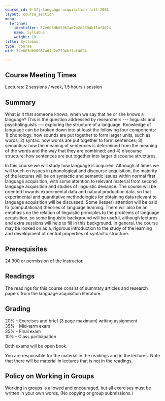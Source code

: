 ```yaml
---
course_id: 9-57j-language-acquisition-fall-2001
layout: course_section
menu:
  leftnav:
    identifier: 32e603db06967ad7e2e7594bf1af4024
    name: Syllabus
    weight: 10
title: Syllabus
type: course
uid: 32e603db06967ad7e2e7594bf1af4024

---
```


Course Meeting Times
--------------------

Lectures: 2 sessions / week, 1.5 hours / session

Summary
-------

What is it that someone knows, when we say that he or she knows a language? This is the question addressed by researchers --- linguists and psycholinguists --- exploring the structure of a language. Knowledge of language can be broken down into at least the following four components: 1) phonology: how sounds are put together to form larger units, such as words; 2) syntax: how words are put together to form sentences; 3) semantics: how the meaning of sentences is determined from the meaning of the words and the way that they are combined; and 4) discourse structure: how sentences are put together into larger discourse structures.

In this course we will study how language is acquired. Although at times we will touch on issues in phonological and discourse acquisition, the majority of the lectures will be on syntactic and semantic issues within normal first language acquisition, with some attention to relevant material from second language acquisition and studies of linguistic deviance. The course will be oriented towards experimental data and natural production data, so that experimental and quantitative methodologies for obtaining data relevant to language acquisition will be discussed. Some (lesser) attention will be paid to (computational) theories of language learning. There will also be an emphasis on the relation of linguistic principles to the problems of language acquisition, so some linguistic background will be useful, although lectures and extra sessions will help to fill in this background. In general, the course may be looked on as a, rigorous introduction to the study of the learning and development of central properties of syntactic structure.

Prerequisites
-------------

24.900 or permission of the instructor.

Readings
--------

The readings for this course consist of summary articles and research papers from the language acquisition literature.

Grading
-------

20% - Exercises and brief (3 page maximum) writing assignment  
35% - Mid-term exam  
35% - Final exam  
10% - Class participation

Both exams will be open book.

You are responsible for the material in the readings and in the lectures. Note that there will be material in lectures that is not in the readings.

Policy on Working in Groups
---------------------------

Working in groups is allowed and encouraged, but all exercises must be written in your own words. (No copying or group submissions.)